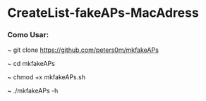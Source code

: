 # CreateList-fakeAPs-MacAdress


### Como Usar:

~ git clone https://github.com/peters0m/mkfakeAPs

~ cd mkfakeAPs

~ chmod +x mkfakeAPs.sh

~ ./mkfakeAPs -h
